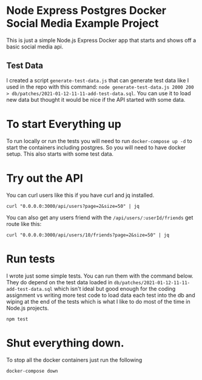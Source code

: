# Node Express Postgres Docker Social Media Example Project

This is just a simple Node.js Express Docker app that starts and shows off a basic social media api.

## Test Data

I created a script `generate-test-data.js` that can generate test data like I used in the repo with this command: `node generate-test-data.js 2000 200 > db/patches/2021-01-12-11-11-add-test-data.sql`. You can use it to load new data but thought it would be nice if the API started with some data.

# To start Everything up

To run locally or run the tests you will need to run `docker-compose up -d` to start the containers including postgres. So you will need to have docker setup. This also starts with some test data. 

# Try out the API

You can curl users like this if you have curl and jq installed. 

```
curl "0.0.0.0:3000/api/users?page=2&size=50" | jq
```

You can also get any users friend with the `/api/users/:userId/friends` get route like this:

```
curl "0.0.0.0:3000/api/users/10/friends?page=2&size=50" | jq
```

# Run tests

I wrote just some simple tests. You can run them with the command below. They do depend on the test data loaded in `db/patches/2021-01-12-11-11-add-test-data.sql` which isn't ideal but good enough for the coding assignment vs writing more test code to load data each test into the db and wiping at the end of the tests which is what I like to do most of the time in Node.js projects.

```
npm test
```

# Shut everything down.

To stop all the docker containers just run the following

```
docker-compose down
```